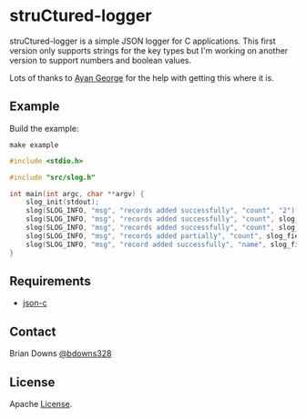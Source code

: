 # struCtured-logger

struCtured-logger is a simple JSON logger for C applications. This first version only supports strings for the key types but I'm working on another version to support numbers and boolean values.

Lots of thanks to [Ayan George](https://github.com/ayang64) for the help with getting this where it is.

## Example 

Build the example:

```
make example
```

```c
#include <stdio.h>

#include "src/slog.h"

int main(int argc, char **argv) {
    slog_init(stdout);
    slog(SLOG_INFO, "msg", "records added successfully", "count", "2");
    slog(SLOG_INFO, "msg", "records added successfully", "count", slog_field_int(2));
    slog(SLOG_INFO, "msg", "records added successfully", "count", slog_field_int64(9223372036854775807));
    slog(SLOG_INFO, "msg", "records added partially", "count", slog_field_int64(3.14));
    slog(SLOG_INFO, "msg", "record added successfully", "name", slog_field_string("Brian"), "elapsed", slog_field_double(5.76)); 
}

```

## Requirements

* [json-c](https://github.com/json-c/json-c) 

## Contact

Brian Downs [@bdowns328](http://twitter.com/bdowns328)

## License

Apache [License](/LICENSE).
